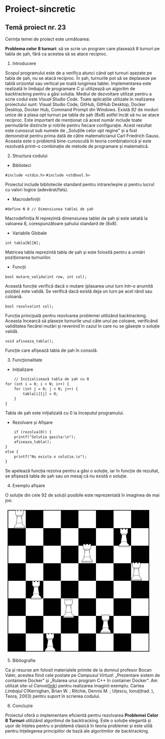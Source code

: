 # Proiect-sincretic
## Temă proiect nr. 23


Cerința temei de proiect este următoarea:

**Problema celor 8 turnuri**: să se scrie un program care plasează 8 turnuri pe tabla de șah, fără ca acestea să se atace reciproc.

1. Introducere

Scopul programului este de a verifica atunci când opt turnuri așezate pe tabla de șah, nu se atacă reciproc. 
În șah, turnurile pot să se deplaseze pe tablă orizontal sau vertical pe toată lungimea tablei. 
Implementarea este realizată în limbajul de programare C și utilizează un algoritm de backtracking pentru a găsi soluția.
Mediul de dezvoltare utilizat pentru a scrie codul este *Visual Studio Code*. Toate aplicațiile utilizate în realizarea proiectului sunt: Visual Studio Code, GitHub, GitHub Desktop, Docker Desktop, Docker Hub, Command Prompt din Windows.
Există *92* de moduri unice de a plasa opt turnuri pe tabla de șah (8x8) astfel încât să nu se atace reciproc. 
Este important de menționat că acest număr include toate permutările distincte și rotirile pentru fiecare configurație. 
Acest rezultat este cunoscut sub numele de ,,Soluțiile celor opt regine" și a fost demonstrat pentru prima dată de către matematicianul Carl Friedrich Gauss. 
Aceasta este o problemă bine-cunoscută în teoria combinatorică și este rezolvată printr-o combinație de metode de programare și matematică.

2. Structura codului 

- Biblioteci

`#include <stdio.h>`
`#include <stdbool.h>`

Proiectul include bibliotecile standard pentru intrare/ieșire și pentru lucrul cu valori logice (adevărat/fals).

- Macrodefiniții

`#define N 8 // Dimensiunea tablei de șah`

Macrodefiniția *N* reprezintă dimensiunea tablei de șah și este setată la valoarea 8, corespunzătoare șahului standard de (8x8).

- Variabile Globale

`int tabla[N][N];`

Matricea tabla reprezintă tabla de șah și este folosită pentru a urmări poziționarea turnurilor.

- Funcții 

`bool mutare_valida(int row, int col);`

Această funcție verifică dacă o mutare (plasarea unui turn într-o anumită poziție) este validă. Se verifică dacă există deja un turn pe acel rând sau coloană.

`bool rezolva(int col);`

Funcția principală pentru rezolvarea problemei utilizând backtracking. Aceasta încearcă să plaseze turnurile unul câte unul pe coloane, verificând validitatea fiecărei mutări și revenind în cazul în care nu se găsește o soluție validă.

`void afiseaza_tabla();`

Funcție care afișează tabla de șah în consolă.

3. Funcționalitate 
 
- Inițializare

```
    // Inițializează tabla de șah cu 0
for (int i = 0; i < N; i++) {
    for (int j = 0; j < N; j++) {
        tabla[i][j] = 0;
    }
}
```

Tabla de șah este inițializată cu 0 la începutul programului.

- Rezolvare și Afișare

```
    if (rezolva(0)) {
    printf("Solutia gasita:\n");
    afiseaza_tabla();
}
else {
    printf("Nu exista o solutie.\n");
}
```

Se apelează funcția rezolva pentru a găsi o soluție, iar în funcție de rezultat, se afișează tabla de șah sau un mesaj că nu există o soluție.

4. Exemplu afișare

O soluție din cele 92 de soluții posibile este reprezentată în imaginea de mai jos:

![Tabla de șah](img.jpg)

5. Bibliografie

Ca și resurse am folosit materialele primite de la domnul profesor Bocan Valer, acestea fiind cele postate pe *Campusul Virtual*: „Prezentare sistem de containere Docker” și „Rularea unui program C++ în container Docker”.
Am utilizat site-ul *Canva*([link](https://www.canva.com/)) pentru realizarea imaginii exemplu. 
Cartea *Limbajul C*(Kernighan, Brian W. ; Ritchie, Dennis M. ; Uţescu, Ionuţ(trad. ), Teora, 2003) pentru suport în scrierea codului.

6. Concluzie

Proiectul oferă o implementare eficientă pentru rezolvarea **Problemei Celor 8 Turnuri** utilizând algoritmul de backtracking. Este o soluție elegantă și ușor de înțeles pentru o problemă clasică în teoria problemei și este utilă pentru înțelegerea principiilor de bază ale algoritmilor de backtracking.
